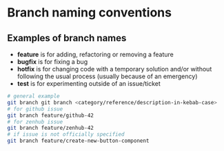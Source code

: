 # Branch naming conventions

## Examples of branch names
* **feature** is for adding, refactoring or removing a feature
* **bugfix** is for fixing a bug
* **hotfix** is for changing code with a temporary solution and/or without following the usual process (usually because of an emergency)
* **test** is for experimenting outside of an issue/ticket


```bash
# general example
git branch git branch <category/reference/description-in-kebab-case>
# for github issue
git branch feature/github-42
# for zenhub issue
git branch feature/zenhub-42
# if issue is not officially specified
git branch feature/create-new-button-component
```
